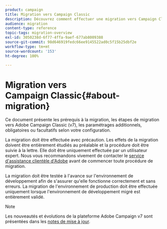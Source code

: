 ```yaml
---
product: campaign
title: Migration vers Campaign Classic
description: Découvrez comment effectuer une migration vers Campaign Classic à partir d'une version précédente de Campaign
audience: migration
content-type: reference
topic-tags: migration-overview
exl-id: 3050238d-6f77-4ffa-9aef-677ab8009388
source-git-commit: 98d646919fedc66ee9145522ad0c5f15b25dbf2e
workflow-type: tm+mt
source-wordcount: '153'
ht-degree: 100%

---
```


# Migration vers Campaign Classic{#about-migration}

Ce document présente les prérequis à la migration, les étapes de migration vers Adobe Campaign Classic (v7), les paramétrages additionnels, obligatoires ou facultatifs selon votre configuration.

La migration doit être effectuée avec précaution. Les effets de la migration doivent être entièrement étudiés au préalable et la procédure doit être suivie à la lettre. Elle doit être uniquement effectuée par un utilisateur expert. Nous vous recommandons vivement de contacter le [service d&#39;assistance clientèle d&#39;Adobe](https://helpx.adobe.com/fr/enterprise/admin-guide.html/enterprise/using/support-for-experience-cloud.ug.html) avant de commencer toute procédure de migration.

La migration doit être testée à l&#39;avance sur l&#39;environnement de développement afin de s&#39;assurer qu&#39;elle fonctionne correctement et sans erreurs. La migration de l&#39;environnement de production doit être effectuée uniquement lorsque l&#39;environnement de développement migré est entièrement validé.

>[!NOTE]
>
>Les nouveautés et évolutions de la plateforme Adobe Campaign v7 sont présentées dans les [notes de mise à jour](../../rn/using/latest-release.md).
